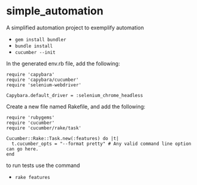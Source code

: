 # simple_automation
A simplified automation project to exemplify automation


* `gem install bundler`
* `bundle install`
* `cucumber --init`

In the generated env.rb file, add the following:
```
require 'capybara'
require 'capybara/cucumber'
require 'selenium-webdriver'

Capybara.default_driver = :selenium_chrome_headless
```

Create a new file named Rakefile, and add the following:
```
require 'rubygems'
require 'cucumber'
require 'cucumber/rake/task'

Cucumber::Rake::Task.new(:features) do |t|
  t.cucumber_opts = "--format pretty" # Any valid command line option can go here.
end
```

to run tests use the command


* `rake features`
